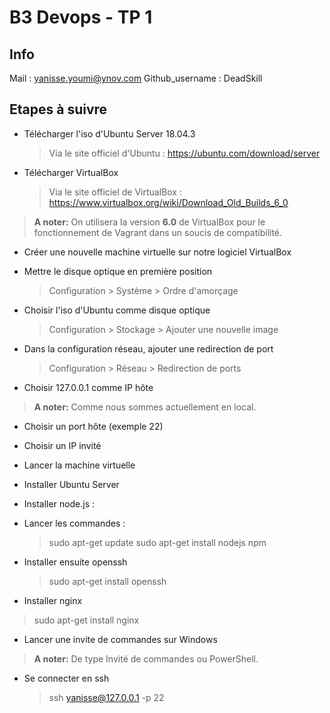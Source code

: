 # B3 Devops - TP 1

## Info

Mail : yanisse.youmi@ynov.com
Github_username : DeadSkill


## Etapes à suivre

- Télécharger l'iso d'Ubuntu Server 18.04.3
	> Via le site officiel d'Ubuntu : https://ubuntu.com/download/server

- Télécharger VirtualBox
    > Via le site officiel de VirtualBox : https://www.virtualbox.org/wiki/Download_Old_Builds_6_0

> **A noter:** On utilisera la version **6.0** de VirtualBox pour le fonctionnement de Vagrant dans un soucis de compatibilité.

- Créer une nouvelle machine virtuelle sur notre logiciel VirtualBox
- Mettre le disque optique en première position
    > Configuration > Système > Ordre d'amorçage

- Choisir l'iso d'Ubuntu comme disque optique
    > Configuration > Stockage > Ajouter une nouvelle image

- Dans la configuration réseau, ajouter une redirection de port
    > Configuration > Réseau > Redirection de ports

- Choisir 127.0.0.1 comme IP hôte
> **A noter:** Comme nous sommes actuellement en local.

- Choisir un port hôte (exemple 22)
- Choisir un IP invité
- Lancer la machine virtuelle
- Installer Ubuntu Server
- Installer node.js :
- Lancer les commandes :
    > sudo apt-get update
    > sudo apt-get install nodejs npm


- Installer ensuite openssh
    > sudo apt-get install openssh

- Installer nginx
> sudo apt-get install nginx


- Lancer une invite de commandes sur Windows
> **A noter:** De type Invité de commandes ou PowerShell.

- Se connecter en ssh
    > ssh yanisse@127.0.0.1 -p 22
